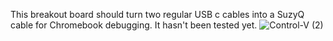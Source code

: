 This breakout board should turn two regular USB c cables into a SuzyQ cable for Chromebook debugging. It hasn't been tested yet.
![Control-V (2)](https://github.com/user-attachments/assets/cca951c3-f907-4aa6-957b-003b4f5a3d06)
